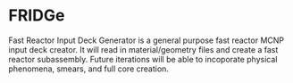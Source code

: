 # FRIDGe
Fast Reactor Input Deck Generator is a general purpose fast reactor MCNP input deck creator. It will read in material/geometry files and create a fast reactor subassembly. Future iterations will be able to incoporate physical phenomena, smears, and full core creation.